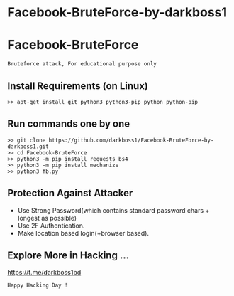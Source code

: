 # Facebook-BruteForce-by-darkboss1
# Facebook-BruteForce
```
Bruteforce attack, For educational purpose only
```

## Install Requirements (on Linux)
```
>> apt-get install git python3 python3-pip python python-pip
```

## Run commands one by one
```
>> git clone https://github.com/darkboss1/Facebook-BruteForce-by-darkboss1.git
>> cd Facebook-BruteForce
>> python3 -m pip install requests bs4
>> python3 -m pip install mechanize
>> python3 fb.py
```


## Protection Against Attacker
* Use Strong Password(which contains standard password chars + longest as possible)
* Use 2F Authentication.
* Make location based login(+browser based).

## Explore More in Hacking ...
https://t.me/darkboss1bd

~~~
Happy Hacking Day !
~~~
